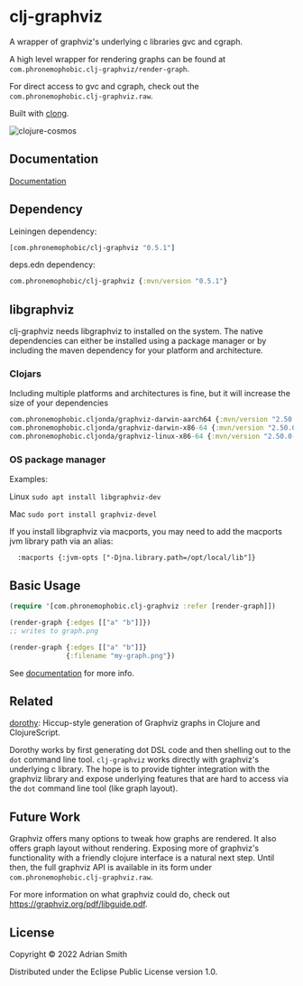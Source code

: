 # clj-graphviz

A wrapper of graphviz's underlying c libraries gvc and cgraph. 

A high level wrapper for rendering graphs can be found at `com.phronemophobic.clj-graphviz/render-graph`.

For direct access to gvc and cgraph, check out the `com.phronemophobic.clj-graphviz.raw`.

Built with [clong](https://github.com/phronmophobic/clong).

![clojure-cosmos](https://user-images.githubusercontent.com/156241/224561677-261b79db-bc20-4252-a872-332d6a54e67f.jpg)


## Documentation

[Documentation](https://phronmophobic.github.io/clj-graphviz/)

## Dependency

Leiningen dependency:

```clojure
[com.phronemophobic/clj-graphviz "0.5.1"]
```

deps.edn dependency:

```clojure
com.phronemophobic/clj-graphviz {:mvn/version "0.5.1"}
```

## libgraphviz

clj-graphviz needs libgraphviz to installed on the system. The native dependencies can either be installed using a package manager or by including the maven dependency for your platform and architecture. 

### Clojars
Including multiple platforms and architectures is fine, but it will increase the size of your dependencies

```clojure
com.phronemophobic.cljonda/graphviz-darwin-aarch64 {:mvn/version "2.50.0-0.9.5"}
com.phronemophobic.cljonda/graphviz-darwin-x86-64 {:mvn/version "2.50.0-0.9.5"}
com.phronemophobic.cljonda/graphviz-linux-x86-64 {:mvn/version "2.50.0-0.9.5"}
```

### OS package manager

Examples:

Linux
`sudo apt install libgraphviz-dev`

Mac
`sudo port install graphviz-devel`

If you install libgraphviz via macports, you may need to add the macports jvm library path via an alias:
```
  :macports {:jvm-opts ["-Djna.library.path=/opt/local/lib"]}
```


## Basic Usage

```clojure
(require '[com.phronemophobic.clj-graphviz :refer [render-graph]])

(render-graph {:edges [["a" "b"]]})
;; writes to graph.png

(render-graph {:edges [["a" "b"]]}
              {:filename "my-graph.png"})

```

See [documentation](https://phronmophobic.github.io/clj-graphviz/) for more info.

## Related

[dorothy](https://github.com/daveray/dorothy): Hiccup-style generation of Graphviz graphs in Clojure and ClojureScript.

Dorothy works by first generating dot DSL code and then shelling out to the `dot` command line tool. `clj-graphviz` works directly with graphviz's underlying c library. The hope is to provide tighter integration with the graphviz library and expose underlying features that are hard to access via the `dot` command line tool (like graph layout).

## Future Work

Graphviz offers many options to tweak how graphs are rendered. It also offers graph layout without rendering. Exposing more of graphviz's functionality with a friendly clojure interface is a natural next step. Until then, the full graphviz API is available in its form under `com.phronemophobic.clj-graphviz.raw`.

For more information on what graphviz could do, check out https://graphviz.org/pdf/libguide.pdf.

## License

Copyright © 2022 Adrian Smith

Distributed under the Eclipse Public License version 1.0.
